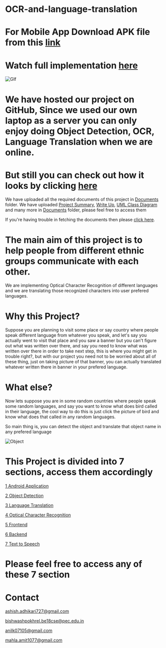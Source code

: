 # OCR-and-language-translation

# For Mobile App Download APK file from this [link](https://drive.google.com/drive/folders/1qvyiy0-t72qvkly3he0Jh3SYG1-AEIOc?usp=sharing)

# Watch full implementation [here](https://www.youtube.com/watch?v=xwLzUg2_SFk&ab_channel=TowardsAI)

![GIf](https://j.gifs.com/XL89nV.gif) 



# We have hosted our project on GitHub, Since we used our own laptop as a server you can only enjoy doing Object Detection, OCR, Language Translation when we are online.
# But still you can check out how it looks by clicking [here](https://ashish807.github.io/OCR-and-language-translation/)

We have uploaded all the required documents of this project in [Documents](Documents/) folder. We have uploaded [Project Summary](Documents/Project_Summary.pdf), [Write Up](Documents/WriteUp.pdf), [UML Class Diagram](Documents/Class_diagram.pdf) and many more in [Documents](Documents/) folder, please feel free to access them

If you're having trouble in fetching the documents then please [click here](https://drive.google.com/drive/folders/1tKk6jZ-K9PmyAHa8lj9Tq65ICirgrGAY?usp=sharing).

# The main aim of this project is to help people from different ethnic groups communicate with each other.

We are implementing Optical Character Recognition of different languages and we are translating those recognized characters into user prefered languages.

# Why this Project?

Suppose you are planning to visit some place or say country where people speak different language from whatever you speak, and let's say you actually went to visit that place and you saw a banner but you can't figure out what was written over there, and say you need to know what was written over there in order to take next step, this is where you might get in trouble right?, but with our project you need not to be worried about all of these thing, just on taking picture of that banner, you can actually translated whatever written there in banner in your prefered language.

# What else?

Now lets suppose you are in some random countries where people speak some random languages, and say you want to know what does bird called in their language, the cool way to do this is just click the picture of bird and know what does that called in any random languages.

So main thing is, you can detect the object and translate that object name in any prefered language

 ![Object](https://j.gifs.com/vlGpDn.gif)

# This Project is divided into 7 sections, access them accordingly 

[1 Android Application](https://github.com/ashish807/OCR-and-language-translation/tree/master/App%20Development/ocrLanProject)

[2 Object Detection](https://github.com/ashish807/OCR-and-language-translation/tree/master/Object%20Detetion)

[3 Language Translation](https://github.com/ashish807/OCR-and-language-translation/tree/master/Language%20Translation)

[4 Optical Character Recognition](https://github.com/ashish807/OCR-and-language-translation/tree/master/OCR)

[5 Frontend](https://github.com/ashish807/OCR-and-language-translation/tree/master/Frontend)

[6 Backend](https://github.com/ashish807/OCR-and-language-translation/tree/master/Backend)

[7 Text to Speech](https://github.com/ashish807/OCR-and-language-translation/tree/master/Text_to_audio)

# Please feel free to access any of these 7 section

# Contact
ashish.adhikari727@gmail.com

bishwashpokhrel.be18cse@pec.edu.in

anilk07105@gmail.com

mahla.amit1077@gmail.com

